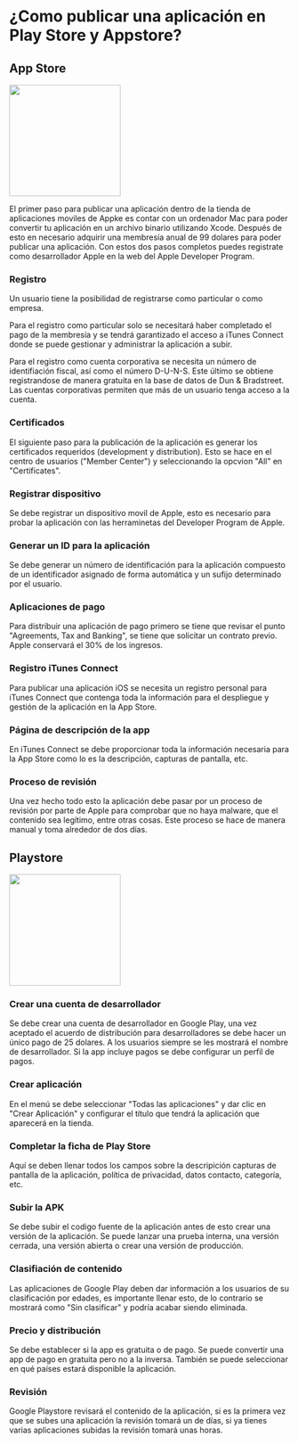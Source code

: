 # ¿Como publicar una aplicación en Play Store y Appstore?

## App Store

<img src="https://www.aboutespanol.com/thmb/jvMJbYDFhfx4woK1Ia8su_M16uc=/640x640/smart/filters:no_upscale()/App-Store-Icon_large-56b964693df78c0b1367e278.png" width="200px"/>


El primer paso para publicar una aplicación dentro de la tienda de aplicaciones moviles de Appke es contar con un ordenador Mac para poder convertir tu aplicación en un archivo binario utilizando Xcode.
Después de esto en necesario adquirir una membresía anual de 99 dolares para poder publicar una aplicación.
Con estos dos pasos completos puedes registrate como desarrollador Apple en la web del Apple Developer Program.

### Registro
Un usuario tiene la posibilidad de registrarse como particular o como empresa.

Para el registro como particular solo se necesitará haber completado el pago de la membresía y se tendrá garantizado el acceso a iTunes Connect donde se puede gestionar y administrar la aplicación a subir.

Para el registro como cuenta corporativa se necesita un número de identifiación fiscal, así como el número D-U-N-S. Este último se obtiene registrandose de manera gratuita en la base de datos de Dun & Bradstreet. Las cuentas corporativas permiten que más de un usuario tenga acceso a la cuenta.

### Certificados 
El siguiente paso para la publicación de la aplicación es generar los certificados requeridos (development y distribution). Esto se hace en el centro de usuarios ("Member Center") y seleccionando la opcvion "All"  en "Certificates".

### Registrar dispositivo
Se debe registrar un dispositivo movil de Apple, esto es necesario para probar la aplicación con las herraminetas del Developer Program de Apple.

### Generar un ID para la aplicación
Se debe generar un número de identificación para la aplicación compuesto de un identificador asignado de forma automática y un sufijo determinado por el usuario.

### Aplicaciones de pago
Para distribuir una aplicación de pago primero se tiene que revisar el punto "Agreements, Tax and Banking", se tiene que solicitar un contrato previo. Apple conservará el 30% de los ingresos.

### Registro iTunes Connect
Para publicar una aplicación iOS se necesita un registro personal para iTunes Connect que contenga toda la información para el despliegue y gestión de la aplicación en la App Store.

### Página de descripción de la app
En iTunes Connect se debe proporcionar toda la información necesaria para la App Store como lo es la descripción, capturas de pantalla, etc.

### Proceso de revisión
Una vez hecho todo esto la aplicación debe pasar por un proceso de revisión por parte de Apple para comprobar que no haya malware, que el contenido sea legítimo, entre otras cosas. Este proceso se hace de manera manual y toma alrededor de dos días.


## Playstore 

<img src="https://i.blogs.es/b6aa6b/playstore/1366_2000.jpg" width="200px"/>

### Crear una cuenta de desarrollador
Se debe crear una cuenta de desarrollador en Google Play, una vez aceptado el acuerdo de distribución para desarrolladores se debe hacer un único pago de 25 dolares. A los usuarios siempre se les mostrará el nombre de desarrollador.
Si la app incluye pagos se debe configurar un perfil de pagos.

### Crear aplicación 
En el menú se debe seleccionar "Todas las aplicaciones" y dar clic en "Crear Aplicación" y configurar el título que tendrá la aplicación que aparecerá en la tienda.

### Completar la ficha de Play Store 
Aquí se deben llenar todos los campos sobre la descripición capturas de pantalla de la aplicación, política de privacidad, datos contacto, categoría, etc.

### Subir la APK
Se debe subir el codigo fuente de la aplicación antes de esto crear una versión de la aplicación. 
Se puede lanzar una prueba interna, una versión cerrada, una versión abierta o crear una versión de producción.

### Clasifiación de contenido 
Las aplicaciones de Google Play deben dar información a los usuarios de su clasificación por edades, es importante llenar esto, de lo contrario se mostrará como "Sin clasificar" y podría acabar siendo eliminada.

### Precio y distribución 
Se debe establecer si la app es gratuita o de pago. Se puede convertir una app de pago en gratuita pero no a la inversa. También se puede seleccionar en qué países estará disponible la aplicación. 

### Revisión
Google Playstore revisará el contenido de la aplicación, si es la primera vez que se subes una aplicación la revisión tomará un de días, si ya tienes varias aplicaciones subidas la revisión tomará unas horas.

